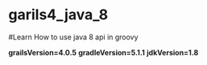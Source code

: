 # garils4_java_8

#Learn How to use java 8 api in groovy

<b>grailsVersion=4.0.5</b>
<b>gradleVersion=5.1.1</b>
<b>jdkVersion=1.8</b>